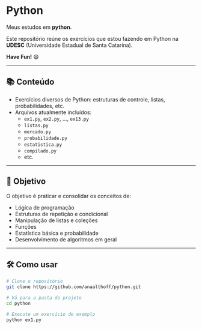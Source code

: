 # Python
Meus estudos em **python**.

Este repositório reúne os exercícios que estou fazendo em Python na **UDESC** (Universidade Estadual de Santa Catarina).

**Have Fun!** :smile:

---

## 📚 Conteúdo

- Exercícios diversos de Python: estruturas de controle, listas, probabilidades, etc.
- Arquivos atualmente incluídos:
  - `ex1.py`, `ex2.py`, ..., `ex13.py`
  - `listas.py`
  - `mercado.py`
  - `probabilidade.py`
  - `estatistica.py`
  - `compilado.py`
  - etc.

---

## 🎯 Objetivo

O objetivo é praticar e consolidar os conceitos de:

- Lógica de programação
- Estruturas de repetição e condicional
- Manipulação de listas e coleções
- Funções
- Estatística básica e probabilidade
- Desenvolvimento de algoritmos em geral

---

## 🛠️ Como usar

```bash
# Clone o repositório
git clone https://github.com/anaalthoff/python.git

# Vá para a pasta do projeto
cd python

# Execute um exercício de exemplo
python ex1.py

